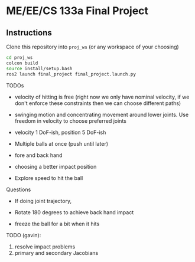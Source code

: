 # ME/EE/CS 133a Final Project

## Instructions

Clone this repository into `proj_ws` (or any workspace of your choosing)

```bash
cd proj_ws
colcon build
source install/setup.bash
ros2 launch final_project final_project.launch.py
```

TODOs
- velocity of hitting is free (right now we only have nominal velocity, if we don't enforce these constraints then we can choose different paths)
- swinging motion and concentrating movement around lower joints. Use freedom in velocity to choose preferred joints
- velocity 1 DoF-ish, position 5 DoF-ish

- Multiple balls at once (push until later)

- fore and back hand
- choosing a better impact position
- Explore speed to hit the ball

Questions
- If doing joint trajectory, 

- Rotate 180 degrees to achieve back hand impact
- freeze the ball for a bit when it hits

TODO (gavin):
1. resolve impact problems
2. primary and secondary Jacobians